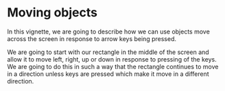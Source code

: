 # Moving objects

In this vignette, we are going to describe how we can use objects move across the screen in response to arrow keys being pressed.

We are going to start with our rectangle in the middle of the screen and allow it to move left, right, up or down in response to pressing of the keys. We are going to do this in such a way that the rectangle continues to move in a direction unless keys are pressed which make it move in a different direction.